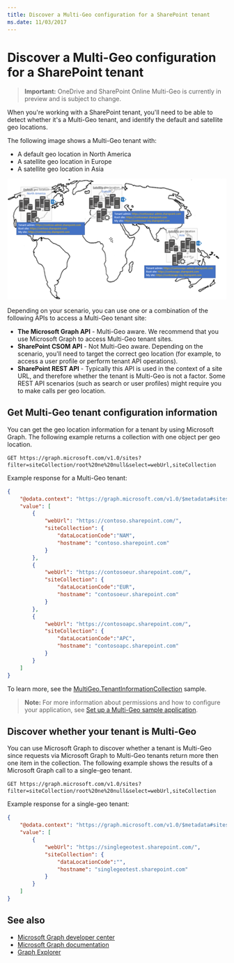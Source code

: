 ```yaml
---
title: Discover a Multi-Geo configuration for a SharePoint tenant
ms.date: 11/03/2017
---
```

# Discover a Multi-Geo configuration for a SharePoint tenant

> **Important:** OneDrive and SharePoint Online Multi-Geo is currently in preview and is subject to change.

When you're working with a SharePoint tenant, you'll need to be able to detect whether it's a Multi-Geo tenant, and identify the default and satellite geo locations. 

The following image shows a Multi-Geo tenant with:

- A default geo location in North America
- A satellite geo location in Europe
- A satellite geo location in Asia

![A world map showing a default geo location in North America, and satellite geo locations in Europe and Asia, with language-specific tenant admin, root, and my site URLs](media/multigeo/multigeodiscovery_intro.png)

Depending on your scenario, you can use one or a combination of the following APIs to access a Multi-Geo tenant site:

- **The Microsoft Graph API** - Multi-Geo aware. We recommend that you use Microsoft Graph to access Multi-Geo tenant sites. 
- **SharePoint CSOM API** - Not Multi-Geo aware. Depending on the scenario, you'll need to target the correct geo location (for example, to access a user profile or perform tenant API operations).
- **SharePoint REST API** - Typically this API is used in the context of a site URL, and therefore whether the tenant is Multi-Geo is not a factor. Some REST API scenarios (such as search or user profiles) might require you to make calls per geo location.

## Get Multi-Geo tenant configuration information

You can get the geo location information for a tenant by using Microsoft Graph. The following example returns a collection with one object per geo location.

```
GET https://graph.microsoft.com/v1.0/sites?filter=siteCollection/root%20ne%20null&select=webUrl,siteCollection
```

Example response for a Multi-Geo tenant:
```JSON
{
    "@odata.context": "https://graph.microsoft.com/v1.0/$metadata#sites",
    "value": [
        {
            "webUrl": "https://contoso.sharepoint.com/",
            "siteCollection": {
                "dataLocationCode":"NAM",
                "hostname": "contoso.sharepoint.com"
            }
        },
        {
            "webUrl": "https://contosoeur.sharepoint.com/",
            "siteCollection": {
                "dataLocationCode":"EUR",
                "hostname": "contosoeur.sharepoint.com"
            }
        },
        {
            "webUrl": "https://contosoapc.sharepoint.com/",
            "siteCollection": {
                "dataLocationCode":"APC",
                "hostname": "contosoapc.sharepoint.com"
            }
        }
    ]
}
```

To learn more, see the [MultiGeo.TenantInformationCollection](https://github.com/SharePoint/PnP/tree/dev/Samples/MultiGeo.TenantInformationCollection) sample.

>**Note:**
>For more information about permissions and how to configure your application, see [Set up a Multi-Geo sample application](multigeo-sampleapplicationsetup.md).

## Discover whether your tenant is Multi-Geo 

You can use Microsoft Graph to discover whether a tenant is Multi-Geo since requests via Microsoft Graph to Multi-Geo tenants return more then one item in the collection. The following example shows the results of a Microsoft Graph call to a single-geo tenant.

<!-- Not sure where the output for a Multi-Geo tenant is. Provide a link? -->

```
GET https://graph.microsoft.com/v1.0/sites?filter=siteCollection/root%20ne%20null&select=webUrl,siteCollection
```

Example response for a single-geo tenant:
```JSON
{
    "@odata.context": "https://graph.microsoft.com/v1.0/$metadata#sites",
    "value": [
        {
            "webUrl": "https://singlegeotest.sharepoint.com/",
            "siteCollection": {
                "dataLocationCode":"",
                "hostname": "singlegeotest.sharepoint.com"
            }
        }
    ]
}
```

## See also

- [Microsoft Graph developer center](https://developer.microsoft.com/en-us/graph)
- [Microsoft Graph documentation](https://developer.microsoft.com/en-us/graph/docs/concepts/overview)
- [Graph Explorer](https://developer.microsoft.com/en-us/graph/graph-explorer)
